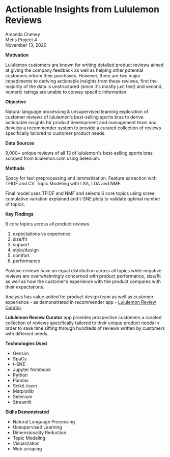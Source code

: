 # Actionable Insights from Lululemon Reviews

Amanda Cheney  
Metis Project 4  
November 13, 2020    

**Motivation**  

Lululemon customers are known for writing detailed product reviews aimed at giving the company feedback as well as helping other potential customers inform their purchases. However, there are two major impediments to deriving actionable insights from these reviews, first the majority of the data is unstructured (since it's mostly just text) and second, numeric ratings are unable to convey specific information.  

**Objective** 

Natural language processing & unsupervised learning exploration of customer reviews of lululemon’s best-selling sports bras to derive actionable insights for product development and management team and develop a recommender system to provide a curated collection of reviews specifically tailored to customer product needs.

**Data Sources** 

9,000+ unique reviews of all 13 of lululemon's best-selling sports bras scraped from lululemon.com using Selenium.

**Methods**

Spacy for text preprocessing and lemmatization. Feature extraction with TFIDF and CV. Topic Modeling with LSA, LDA and NMF.   

Final model uses TFIDF and NMF and selects 6 core topics using  scree, cumulative variation explained and t-SNE plots to validate optimal number of topics.  

**Key Findings**

6 core topics across all product reviews. 

1. expectations vs experience  
2. size/fit  
3. support  
4. style/design   
5. comfort  
6. performance  

Positive reviews have an equal distribution across all topics while negative reviews are overwhelmingly concerned with product performance, size/fit as well as how the customer’s experience with the product compares with their expectations. 

Analysis has value added for product design team as well as customer experience - as demonstrated in recommender app - [Lululemon Review Curator](https://share.streamlit.io/ajc356/lululemon_reviews_nlp_insights/main/review_curator.py).

**Lululemon Review Curator** app provides prospective customers a curated collection of reviews specifically tailored to their unique product needs in order to save time sifting through hundreds of reviews written by customers with different needs.  

**Technologies Used**

- Gensim
- SpaCy
- t-SNE
- Jupyter Notebook
- Python
- Pandas
- Scikit-learn
- Matplotlib
- Selenium
- Streamlit 


**Skills Demonstrated** 

- Natural Language Processing
- Unsupervised Learning
- Dimensionality Reduction
- Topic Modeling
- Visualization
- Web scraping 





